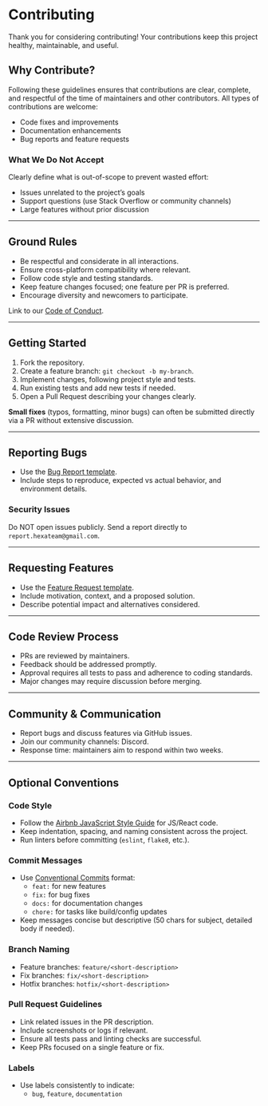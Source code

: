 # Contributing

Thank you for considering contributing! Your contributions keep this project healthy, maintainable, and useful.

## Why Contribute?
Following these guidelines ensures that contributions are clear, complete, and respectful of the time of maintainers and other contributors. All types of contributions are welcome:
- Code fixes and improvements
- Documentation enhancements
- Bug reports and feature requests

### What We Do Not Accept
Clearly define what is out-of-scope to prevent wasted effort:
- Issues unrelated to the project’s goals
- Support questions (use Stack Overflow or community channels)
- Large features without prior discussion

---

## Ground Rules
- Be respectful and considerate in all interactions.
- Ensure cross-platform compatibility where relevant.
- Follow code style and testing standards.
- Keep feature changes focused; one feature per PR is preferred.
- Encourage diversity and newcomers to participate.

Link to our [Code of Conduct](.github/CODE_OF_CONDUCT.md).

---

## Getting Started
1. Fork the repository.
2. Create a feature branch: `git checkout -b my-branch`.
3. Implement changes, following project style and tests.
4. Run existing tests and add new tests if needed.
5. Open a Pull Request describing your changes clearly.

**Small fixes** (typos, formatting, minor bugs) can often be submitted directly via a PR without extensive discussion.

---

## Reporting Bugs
- Use the [Bug Report template](.github/ISSUE_TEMPLATE/bug_report.md).
- Include steps to reproduce, expected vs actual behavior, and environment details.

### Security Issues
Do NOT open issues publicly. Send a report directly to `report.hexateam@gmail.com`.

---

## Requesting Features
- Use the [Feature Request template](.github/ISSUE_TEMPLATE/feature_request.md).
- Include motivation, context, and a proposed solution.
- Describe potential impact and alternatives considered.

---

## Code Review Process
- PRs are reviewed by maintainers.
- Feedback should be addressed promptly.
- Approval requires all tests to pass and adherence to coding standards.
- Major changes may require discussion before merging.

---

## Community & Communication
- Report bugs and discuss features via GitHub issues.
- Join our community channels: Discord.
- Response time: maintainers aim to respond within two weeks.

---

## Optional Conventions

### Code Style
- Follow the [Airbnb JavaScript Style Guide](https://github.com/airbnb/javascript) for JS/React code.
- Keep indentation, spacing, and naming consistent across the project.
- Run linters before committing (`eslint`, `flake8`, etc.).

### Commit Messages
- Use [Conventional Commits](https://www.conventionalcommits.org/) format:
    - `feat:` for new features
    - `fix:` for bug fixes
    - `docs:` for documentation changes
    - `chore:` for tasks like build/config updates
- Keep messages concise but descriptive (50 chars for subject, detailed body if needed).

### Branch Naming
- Feature branches: `feature/<short-description>`
- Fix branches: `fix/<short-description>`
- Hotfix branches: `hotfix/<short-description>`

### Pull Request Guidelines
- Link related issues in the PR description.
- Include screenshots or logs if relevant.
- Ensure all tests pass and linting checks are successful.
- Keep PRs focused on a single feature or fix.

### Labels
- Use labels consistently to indicate:
    - `bug`, `feature`, `documentation`
